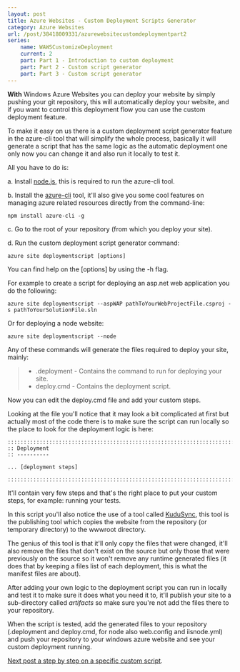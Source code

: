 ```yaml
---
layout: post
title: Azure Websites - Custom Deployment Scripts Generator
category: Azure Websites
url: /post/38418009331/azurewebsitecustomdeploymentpart2
series:
	name: WAWSCustomizeDeployment
	current: 2
	part: Part 1 - Introduction to custom deployment
	part: Part 2 - Custom script generator
	part: Part 3 - Custom script generator
---
```


**With** Windows Azure Websites you can deploy your website by simply pushing your git repository, this will automatically deploy your website, and if you want to control this deployment flow you can use the custom deployment feature.

To make it easy on us there is a custom deployment script generator feature in the azure-cli tool that will simplify the whole process, basically it will generate a script that has the same logic as the automatic deployment one only now you can change it and also run it locally to test it.

All you have to do is:

a. Install [node.js](http://nodejs.org/), this is required to run the azure-cli tool.

b. Install the [azure-cli](http://www.windowsazure.com/en-us/manage/linux/other-resources/command-line-tools/) tool, it'll also give you some cool features on managing azure related resources directly from the command-line:

    npm install azure-cli -g

c. Go to the root of your repository (from which you deploy your site).

d. Run the custom deployment script generator command:

    azure site deploymentscript [options]

You can find help on the [options] by using the -h flag.

For example to create a script for deploying an asp.net web application you do the following:

    azure site deploymentscript --aspWAP pathToYourWebProjectFile.csproj -s pathToYourSolutionFile.sln

Or for deploying a node website:

    azure site deploymentscript --node

Any of these commands will generate the files required to deploy your site, mainly:

> * .deployment - Contains the command to run for deploying your site.
> * deploy.cmd - Contains the deployment script.

Now you can edit the deploy.cmd file and add your custom steps.

Looking at the file you'll notice that it may look a bit complicated at first but actually most of the code there is to make sure the script can run locally so the place to look for the deployment logic is here:

    ::::::::::::::::::::::::::::::::::::::::::::::::::::::::::::::::::::::::::::::::::::::::::::::::::::::::::::::::::::::::::::::::::
    :: Deployment
    :: ----------

    ... [deployment steps]

    ::::::::::::::::::::::::::::::::::::::::::::::::::::::::::::::::::::::::::::::::::::::::::::::::::::::::::::::::::::::::::::::::::

It'll contain very few steps and that's the right place to put your custom steps, for example: running your tests.

In this script you'll also notice the use of a tool called [KuduSync](https://github.com/projectkudu/KuduSync), this tool is the publishing tool which copies the website from the repository (or temporary directory) to the wwwroot directory.

The genius of this tool is that it'll only copy the files that were changed, it'll also remove the files that don't exist on the source but only those that were previously on the source so it won't remove any runtime generated files (it does that by keeping a files list of each deployment, this is what the manifest files are about).

After adding your own logic to the deployment script you can run in locally and test it to make sure it does what you need it to, it'll publish your site to a sub-directory called *artifacts* so make sure you're not add the files there to your repository.

When the script is tested, add the generated files to your repository (.deployment and deploy.cmd, for node also web.config and iisnode.yml) and push your repository to your windows azure website and see your custom deployment running.

[Next post a step by step on a specific custom script](/post/38419111245/azurewebsitecustomdeploymentpart3).
